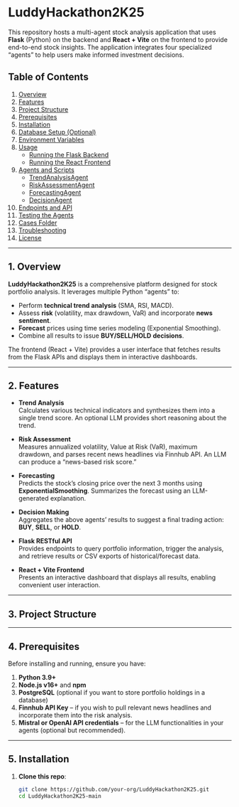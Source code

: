 # LuddyHackathon2K25

This repository hosts a multi-agent stock analysis application that uses **Flask** (Python) on the backend and **React + Vite** on the frontend to provide end-to-end stock insights. The application integrates four specialized “agents” to help users make informed investment decisions.

## Table of Contents

1. [Overview](#overview)  
2. [Features](#features)  
3. [Project Structure](#project-structure)  
4. [Prerequisites](#prerequisites)  
5. [Installation](#installation)  
6. [Database Setup (Optional)](#database-setup-optional)  
7. [Environment Variables](#environment-variables)  
8. [Usage](#usage)  
   - [Running the Flask Backend](#running-the-flask-backend)  
   - [Running the React Frontend](#running-the-react-frontend)  
9. [Agents and Scripts](#agents-and-scripts)  
   - [TrendAnalysisAgent](#trendanalysisagent)  
   - [RiskAssessmentAgent](#riskassessmentagent)  
   - [ForecastingAgent](#forecastingagent)  
   - [DecisionAgent](#decisionagent)  
10. [Endpoints and API](#endpoints-and-api)  
11. [Testing the Agents](#testing-the-agents)  
12. [Cases Folder](#cases-folder)  
13. [Troubleshooting](#troubleshooting)  
14. [License](#license)

---

## 1. Overview

**LuddyHackathon2K25** is a comprehensive platform designed for stock portfolio analysis. It leverages multiple Python “agents” to:

- Perform **technical trend analysis** (SMA, RSI, MACD).  
- Assess **risk** (volatility, max drawdown, VaR) and incorporate **news sentiment**.  
- **Forecast** prices using time series modeling (Exponential Smoothing).  
- Combine all results to issue **BUY/SELL/HOLD** **decisions**.

The frontend (React + Vite) provides a user interface that fetches results from the Flask APIs and displays them in interactive dashboards.

---

## 2. Features

- **Trend Analysis**  
  Calculates various technical indicators and synthesizes them into a single trend score. An optional LLM provides short reasoning about the trend.

- **Risk Assessment**  
  Measures annualized volatility, Value at Risk (VaR), maximum drawdown, and parses recent news headlines via Finnhub API. An LLM can produce a “news-based risk score.”

- **Forecasting**  
  Predicts the stock’s closing price over the next 3 months using **ExponentialSmoothing**. Summarizes the forecast using an LLM-generated explanation.

- **Decision Making**  
  Aggregates the above agents’ results to suggest a final trading action: **BUY**, **SELL**, or **HOLD**.

- **Flask RESTful API**  
  Provides endpoints to query portfolio information, trigger the analysis, and retrieve results or CSV exports of historical/forecast data.

- **React + Vite Frontend**  
  Presents an interactive dashboard that displays all results, enabling convenient user interaction.

---

## 3. Project Structure



---

## 4. Prerequisites

Before installing and running, ensure you have:

1. **Python 3.9+**  
2. **Node.js v16+** and **npm**  
3. **PostgreSQL** (optional if you want to store portfolio holdings in a database)  
4. **Finnhub API Key** – if you wish to pull relevant news headlines and incorporate them into the risk analysis.  
5. **Mistral or OpenAI API credentials** – for the LLM functionalities in your agents (optional but recommended).

---

## 5. Installation

1. **Clone this repo**:

   ```bash
   git clone https://github.com/your-org/LuddyHackathon2K25.git
   cd LuddyHackathon2K25-main


